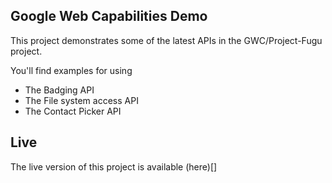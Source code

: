 ## Google Web Capabilities Demo

This project demonstrates some of the latest APIs in the GWC/Project-Fugu project.

You'll find examples for using
- The Badging API
- The File system access API
- The Contact Picker API

## Live

The live version of this project is available (here)[]
